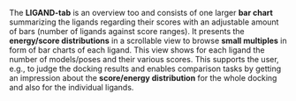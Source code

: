 The **LIGAND-tab** is an overview too and consists of one larger **bar chart** summarizing the ligands regarding their scores with an adjustable amount of bars (number of ligands against score ranges). It presents the **energy/score distributions** in a scrollable view to browse **small multiples** in form of bar charts of each ligand. This view shows for each ligand the number of models/poses and their various scores. This supports the user, e.g., to judge the docking results and enables comparison tasks by getting an impression about the **score/energy distribution** for the whole docking and also for the individual ligands.

